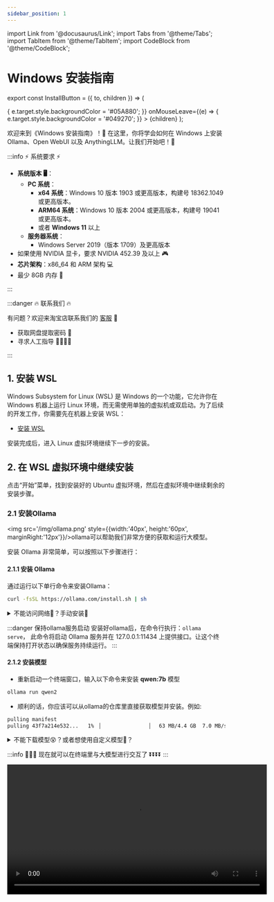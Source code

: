 ```yaml
---
sidebar_position: 1
---
```

import Link from '@docusaurus/Link';
import Tabs from '@theme/Tabs';
import TabItem from '@theme/TabItem';
import CodeBlock from '@theme/CodeBlock';

# Windows 安装指南

export const InstallButton = ({ to, children }) => (
  <Link
    to={to}
    style={{
      backgroundColor: '#049270',
      borderRadius: '8px',
      color: '#fff',
      padding: '12px',
      cursor: 'pointer',
      textDecoration: 'none',
      margin: '10px',
      marginLeft: '30px',
      marginRight: '30px',
      display: 'block',
      textAlign: 'center',
      transition: 'background-color 0.3s ease', // 添加平滑过渡效果
    }}
    onMouseEnter={(e) => {
      e.target.style.backgroundColor = '#05A880';
    }}
    onMouseLeave={(e) => {
      e.target.style.backgroundColor = '#049270';
    }}
  >
    {children}
  </Link>
);

欢迎来到《Windows 安装指南》！🚀 在这里，你将学会如何在 Windows 上安装 Ollama、Open WebUI 以及 AnythingLLM。让我们开始吧！🎉

:::info   ⚡️ 系统要求 ⚡️

- **系统版本 🖥️**：
  - **PC 系统**：
    - **x64 系统**：Windows 10 版本 1903 或更高版本，构建号 18362.1049 或更高版本。
    - **ARM64 系统**：Windows 10 版本 2004 或更高版本，构建号 19041 或更高版本。
    - 或者 **Windows 11** 以上
  - **服务器系统**：
    - Windows Server 2019（版本 1709）及更高版本
- 如果使用 NVIDIA 显卡，要求 NVIDIA 452.39 及以上 🎮
- **芯片架构**：x86_64 和 ARM 架构 💻
- 最少 8GB 内存 💾

:::

:::danger   🔥 联系我们 🔥
 
有问题？欢迎来淘宝店联系我们的 [客服](https://item.taobao.com/item.htm?ft=t&id=831508489260) 💬

- 获取网盘提取密码 🔑
- 寻求人工指导 👩‍💻👨‍💻

:::

## 1. 安装 WSL

Windows Subsystem for Linux (WSL) 是 Windows 的一个功能，它允许你在 Windows 机器上运行 Linux 环境，而无需使用单独的虚拟机或双启动。为了后续的开发工作，你需要先在机器上安装 WSL：

- [安装 WSL](./install-wsl/install-wsl.md)

安装完成后，进入 Linux 虚拟环境继续下一步的安装。

## 2. 在 WSL 虚拟环境中继续安装

点击“开始”菜单，找到安装好的 Ubuntu 虚拟环境，然后在虚拟环境中继续剩余的安装步骤。

### 2.1 安装Ollama


<img src='/img/ollama.png' style={{width:'40px', height:'60px', marginRight:'12px'}}/>ollama可以帮助我们非常方便的获取和运行大模型。

安装 Ollama 非常简单，可以按照以下步骤进行：


#### 2.1.1 安装 Ollama

通过运行以下单行命令来安装Ollama：

```bash
curl -fsSL https://ollama.com/install.sh | sh
```

<details>
  <summary>不能访问网络🤔️？手动安装👏</summary>
  
  如果遇到不能下载的问题，就要稍微麻烦一些。

  **1. 手动下载ollama**

  <Tabs>
    <TabItem value="ollama-linux-x86" label="x86_64">
        <div style={{ display: 'flex', flexDirection: 'column', gap: '10px', backgroundColor:'#EFEFEF', paddingTop:'12px', paddingBottom:'12px', borderRadius: '12px' }}>
          <InstallButton to="https://pan.baidu.com/s/1h0JlkT9pDUCc9FafxwhaBQ">下载 Ollama</InstallButton>
        </div>
    </TabItem>
  </Tabs>

  下载完成后，添加执行权限：
  ```bash
  chmod +x ollama-linux-amd64
  ```

  移动文件到系统路径
  ```bash
  sudo mv ollama-linux-amd64 /usr/bin/ollama
  ```
  这时候执行 `ollama` 可以验证是否安装，你应该可以看到：
  ```bash
  Usage:
  ollama [flags]
  ollama [command]

  Available Commands:
    serve       Start ollama
    create      Create a model from a Modelfile
    show        Show information for a model
    run         Run a model
    pull        Pull a model from a registry
    push        Push a model to a registry
    list        List models
    ps          List running models
    cp          Copy a model
    rm          Remove a model
    help        Help about any command

  Flags:
    -h, --help      help for ollama
    -v, --version   Show version information

  Use "ollama [command] --help" for more information about a command.
  ```

  **2. 将 Ollama 添加为启动服务**
  
  创建一个 Ollama 用户:
  
  ```bash
  sudo useradd -r -s /bin/false -m -d /usr/share/ollama ollama
  ```
  
  创建一个服务文件`/etc/systemd/system/ollama.service`：

  ```bash
  [Unit]
  Description=Ollama Service
  After=network-online.target

  [Service]
  ExecStart=/usr/bin/ollama serve
  User=ollama
  Group=ollama
  Restart=always
  RestartSec=3

  [Install]
  WantedBy=default.target
  ```

  然后启动服务：

  ```bash
  sudo systemctl daemon-reload
  sudo systemctl enable ollama
  ```

  **4. （可选）添加Nvidia GPU或者AMD Radeon GPU？**

  如果你已经有Nvidia或者AMD的GPU，确保已经成功安装驱动，遇到问题，可以联系我们
  <Tabs>
    <TabItem value="install-driver" label="安装GPU驱动">
        <div style={{ display: 'flex', flexDirection: 'column', gap: '10px', backgroundColor:'#EFEFEF', paddingTop:'12px', paddingBottom:'12px', borderRadius: '12px' }}>
          <InstallButton to="https://item.taobao.com/item.htm?ft=t&id=831508489260">➡️淘宝店铺⬅️</InstallButton>
        </div>
    </TabItem>
  </Tabs>

  **5. 启动Ollama**

  使用systemed启动Ollama
  ```bash
  sudo systemctl start ollama
  ```

</details>

:::danger 保持ollama服务启动
安装好ollama后，在命令行执行：`ollama serve`，
此命令将启动 Ollama 服务并在 127.0.0.1:11434 上提供接口。让这个终端保持打开状态以确保服务持续运行。
:::

#### 2.1.2 安装模型
- 重新启动一个终端窗口，输入以下命令来安装 **qwen:7b** 模型
```bash
ollama run qwen2
```
- 顺利的话，你应该可以从ollama的仓库里直接获取模型并安装。例如:
```bash
pulling manifest
pulling 43f7a214e532...   1% ▕                ▏  63 MB/4.4 GB  7.0 MB/s  10m21s
```

<details>
  <summary>不能下载模型😵？或者想使用自定义模型🤔️？</summary>
  
  如果遇到不能下载的问题，或者想要运行不在官方仓库里支持的模型，就要稍微麻烦一些。

  **1. 首先你需要手动下载模型**
  
  下面的链接是已经配置好的qwen7b模型，如果你需要更多其他模型可以联系我们。

  <Tabs>
    <TabItem value="qwen7b" label="qwen:7b">
        <div style={{ display: 'flex', flexDirection: 'column', gap: '10px', backgroundColor:'#EFEFEF', paddingTop:'12px', paddingBottom:'12px', borderRadius: '12px' }}>
          <InstallButton to="https://pan.baidu.com/s/10MgXJTzzCW_jcD3DpMwzJQ">下载 qwen:7b 模型</InstallButton>
        </div>
    </TabItem>
    <TabItem value="more" label="更多模型">
        <div style={{ display: 'flex', flexDirection: 'column', gap: '10px', backgroundColor:'#EFEFEF', paddingTop:'12px', paddingBottom:'12px', borderRadius: '12px' }}>
          <InstallButton to="https://item.taobao.com/item.htm?ft=t&id=831508489260">➡️淘宝店铺⬅️</InstallButton>
        </div>
    </TabItem>
  </Tabs>
  
  下载完成应该包含一个`Modelfile`文件和一个后缀名为`gguf`的模型文件

  **2. 安装模型**
  
  - 打开一个终端窗口，进入刚才下载的目录中，例如：
  
  ``` bash
  cd ~/Downloads/Qwen2-7B-F16
  ```
  - 输入执行`ls`，确保文件在该路径中，你应该看到：
  ``` bash
  Qwen2-7B-F16.gguf     Modelfile
  ```
  - 创建模型，执行
  ```bash
    ollama create qwen2 -f Modelfile
  ```
  
  这里的qwen2是自定义的模型名称，下面运行时还会用到

  - 运行模型，执行
  ```bash
    ollama run qwen2
  ```

</details>

:::info 🚩🚩🚩 现在就可以在终端里与大模型进行交互了 ⏬⏬⏬⏬
:::

<video controls width='600' src="/video/ollama-run-qwen-demo.mp4" title="ollama run qwen2的运行视频"/>

你也可以在ollama的官网里找到它支持的其他模型⏬⏬⏬

<div class="center">
  <img src='/img/ollama-library.png' style={{width:'600px', height:'600px', marginRight:'12px'}}/>
</div>

:::tip 选择合适的模型
在这个列表里，你可以针对你的机器的内存大小，选择对应的版本，然后复制后面这一条命令就ok，一般来说7b的模型至少需要8G的内存，13b需要16G，70B需要64G内存，大家量力而行，不要过分选择太大的模型，不然跑起来真的非常慢。
:::

这样，你就成功的在Linux上安装并配置好了Ollama🎉🎉🎉

由于模型完全运行在本地，可以在断网的情况下运行，完全不担心数据泄漏的风险👍。


### 2.2 安装 Docker 🐳

⚡️⚡️⚡️ 我们显然不满足仅仅使用命令行交互，这实在太原始了，我们还是想要有更现代，更好用的交互界面。

💥💥💥 Open WebUI可以快速的搭建聊天机器人的页面，而且可以一键集成ollama

🐳🐳🐳 不过想要安装Open WebUI，我们需要先安装Docker，简化我们的配置和安装环节。

#### 2.2.1 卸载旧版本 🧹

运行以下命令卸载所有冲突的软件包：
```bash
for pkg in docker.io docker-doc docker-compose docker-compose-v2 podman-docker containerd runc; do sudo apt-get remove $pkg; done
```

#### 2.2.2 下载Docker Engine 🚀

下面提供了针对ubuntu-22.04-x86_64版本的docker engine安装包，如果需要其他版本或者芯片类型的安装包，可以联系我们
<Tabs>
  <TabItem value="ubuntu" label="ubuntu-20.04-x86_64">
      <div style={{ display: 'flex', flexDirection: 'column', gap: '10px', backgroundColor:'#EFEFEF', paddingTop:'12px', paddingBottom:'12px', borderRadius: '12px' }}>
        <InstallButton to="https://pan.baidu.com/s/1UzJ8VNZM6jNtmojV_0HBhw">下载docker engine</InstallButton>
      </div>
  </TabItem>
  <TabItem value="more" label="更多版本">
      <div style={{ display: 'flex', flexDirection: 'column', gap: '10px', backgroundColor:'#EFEFEF', paddingTop:'12px', paddingBottom:'12px', borderRadius: '12px' }}>
        <InstallButton to="https://item.taobao.com/item.htm?ft=t&id=831508489260">➡️淘宝店铺⬅️</InstallButton>
      </div>
  </TabItem>
</Tabs>

#### 2.2.3 安装Docker Engine

将文件夹内的所有文件都下载完毕后，安装这些`.deb`文件
```bash
sudo dpkg -i ./containerd.io_1.7.22-1_amd64.deb \
  ./docker-ce-cli_27.3.1-1~ubuntu.20.04~focal_amd64.deb \
  ./docker-ce_27.3.1-1~ubuntu.20.04~focal_amd64.deb \
  ./docker-buildx-plugin_0.17.1-1~ubuntu.20.04~focal_amd64.deb \
  ./docker-compose-plugin_2.29.7-1~ubuntu.20.04~focal_amd64.deb
```
Docker 守护进程会自动启动。

#### 2.2.4 验证安装

输入指令`docker --version`确认安装已经完毕，你应该会看到Docker的版本信息，例如：
``` bash
Docker version 20.10.8, build 3967b7d
```

这样，你就成功的在Linux上安装并配置好了docker👏👏👏

#### 2.2.5 启动docker守护进程
接下来，你需要在 Ubuntu 中启动 Docker 守护进程。由于 WSL 默认不会自动启动 dockerd（Docker 守护进程），你需要手动启动它。

打开另一个 ubuntu终端 窗口，进入 WSL Ubuntu 环境：
```
sudo dockerd
```

这会启动 Docker 守护进程，你需要让这个窗口保持打开状态，以保持 Docker 守护进程的持续运行。

下一步就是安装open-webui的镜像并运行

### 2.3 安装Open Webui 🌐

#### 2.3.1 下载 Open Webui 的镜像

<Tabs>
  <TabItem value="openwebui" label="Open WebUI 镜像">
      <div style={{ display: 'flex', flexDirection: 'column', gap: '10px', backgroundColor:'#EFEFEF', paddingTop:'12px', paddingBottom:'12px', borderRadius: '12px' }}>
        <InstallButton to="https://pan.baidu.com/s/1Zd0QrMCjcr07lLqT3B92Ng">下载 Open WebUI 镜像</InstallButton>
      </div>
  </TabItem>
</Tabs>

#### 2.3.2 加载镜像

- 重新打开一个终端窗口
- 执行`ls`，确保文件夹里包含镜像文件，你应该看到
``` bash
docker-images-openwebui-tar.zip
```
- 执行下面的命令解压缩镜像文件
```bash
unzip docker-images-openwebui-tar.zip
tar -xzvf x86-64-images.tar.gz
```

- 执行`ls`，确保文件里包含解压缩之后的镜像，他应该是`.tar`后缀的，例如
``` bash
ghcr.io_open--webui_open-webui:main-amd64.tar
```

- 使用docker加载镜像，执行`sudo docker load -i ghcr.io_open--webui_open-webui\:main-amd64.tar`，你应该可以看到docker开始加载镜像，例如：
``` bash
e0781bc8667f: Loading layer  77.83MB/77.83MB
8f8901bf8c60: Loading layer  9.539MB/9.539MB
5e4b20e815a6: Loading layer  35.33MB/35.33MB
8faf1c09f36d: Loading layer  4.608kB/4.608kB
74ca455fd95a: Loading layer  12.28MB/12.28MB
cd7935de2e1b: Loading layer  2.048kB/2.048kB
5f70bf18a086: Loading layer  1.024kB/1.024kB
e6d5ec2b3cc0: Loading layer   2.56kB/2.56kB
df83a515650b: Loading layer  3.584kB/3.584kB
d4e8ab7113e3: Loading layer  889.4MB/889.4MB
443d9b926388: Loading layer  4.096kB/4.096kB
52c3e995d51d: Loading layer  2.716GB/2.716GB
fe3f18aa73cd: Loading layer  186.2MB/186.2MB
8c81642b8754: Loading layer  53.25kB/53.25kB
cd1664c861dd: Loading layer   5.12kB/5.12kB
55e0318bd043: Loading layer  14.56MB/14.56MB
Loaded image: ghcr.io/open-webui/open-webui:main
```
这样，你就成功将open webui的镜像加载进了docker容器中

#### 2.3.3 运行镜像

继续在终端中输入：
```bash
docker run -d -p 3000:8080 --add-host=host.docker.internal:host-gateway -v open-webui:/app/backend/data --name open-webui --restart always ghcr.io/open-webui/open-webui:main
```

:::tip 参数解释

1. docker run

这是 Docker 启动一个新容器的基本命令。

2. -d

这个选项让 Docker 容器以分离模式（detached mode）运行。也就是说，容器会在后台运行，而不会在终端中占用当前会话。

3. -p 3000:8080

这个参数映射端口：

- 3000 是宿主机（你的主机）上的端口。
- 8080 是容器内部的端口。
它的意思是将宿主机的 3000 端口映射到容器的 8080 端口，使外部可以通过 http://localhost:3000 访问容器内的服务（假设服务运行在 8080 端口）。

4. --add-host=host.docker.internal:host-gateway

这个选项添加了一个自定义的 DNS 映射：

- host.docker.internal 是在容器内可以访问宿主机的别名。
- host-gateway 是一个特殊的标识符，让 host.docker.internal 指向宿主机的 IP 地址。这样容器内部可以通过 host.docker.internal 访问宿主机。

5. -v open-webui:/app/backend/data

这个选项挂载一个卷（volume）：

- open-webui 是宿主机上的卷。
- /app/backend/data 是容器内部的路径。
它的意思是在容器内的 /app/backend/data 目录与宿主机的 open-webui 卷挂载一起，以便持久化存储数据，并且在容器重启后数据不会丢失。

6. --name open-webui

这个参数设置容器的名字为 open-webui。设置一个名字便于管理和操作容器，如启动、停止等。

7. --restart always

这个选项设置容器的重启策略：

always 表示无论容器为何退出，Docker 都会自动重启它。这对于需要高可用的服务非常有用。

5. ghcr.io/open-webui/open-webui:main

这是镜像的名称和标签：

- ghcr.io 是 GitHub Container Registry 的域名。
- open-webui/open-webui 是镜像的仓库名称。
- main 是镜像的标签，通常表示主分支或是最新的稳定版本。

综上所述，这条 docker run 命令启动了一个名为 open-webui 的容器，它会在后台运行，将宿主机的 3000 端口映射到容器的 8080 端口，挂载一个持久化存储卷，并且无论何种原因导致容器退出，Docker 都会自动重启这个容器。容器内的服务可以通过 host.docker.internal 访问宿主机。
:::

你应该会看到：

```bash
% docker run -d -p 3000:8080 --add-host=host.docker.internal:host-gateway -v open-webui:/app/backend/data --name open-webui --restart always ghcr.io/open-webui/open-webui:main

a09512f358ee3c497543b3103878b1f06c89d0c956ba542baf58fb2e067f4727
```

至此，你已经成功安装了open webui的镜像🎉🎉🎉，让我们执行 `curl http://127.0.0.1:3000` 可以看到页面的一些内容，如果这个服务器部署在内网或者外网，可以访问的话，就可以用客户机访问看看👀

<div class="center">
  <video controls width='600' src="/video/open-webui-demo.mp4" title="open webui的运行视频"/>
</div>

这个**Open WebUI** 除了具备基本的聊天功能之外，还 **RAG**（检索增强生成）能力，不管你是网页还是文档，都可以作为参考资料给到大模型，你如果想让大模型读取网页的话，那在链接前面加个‘#’号就行

你如果想让大模型读取文档的话，可以在对话框的位置倒入，在对话框页面输入`#`就会出现已经导入的所有文档，你可以选择一个，或者干脆让大模型把所有文档都作为参考资料.

如果你的要求不太高，那做到这一步就OK了，如果你对知识库想有更多的掌控的话，那再去下载anythingLLM，去做更多进阶的操作:

 - [使用AnythingLLM配置本地数据库](../../reference/anythingllm.md)

如果你想将ollama设置为服务器模式，在内网搭建AI助手的服务器，那再去看这份指南:

 - [在内网搭建AI机器人助手](../../reference/ollama-openwebui-private-server.md)

 ## 3. 重启服务

 重启电脑后，需要重启服务，流程如下：

### 3.1 在 WSL 中，启动 ollama 服务，确保它在本地的 http://127.0.0.1:11434 端口上运行。

启动ubuntu终端，在当前终端窗口中，输入以下命令以启动 Ollama 服务：

```
ollama serve
```

此命令将启动 Ollama 服务并在 127.0.0.1:11434 上提供接口。让这个终端保持打开状态以确保服务持续运行。

### 3.2 打开新的终端窗口并启动 Docker 守护进程
接下来，你需要在 Ubuntu 中启动 Docker 守护进程。由于 WSL 默认不会自动启动 dockerd（Docker 守护进程），你需要手动启动它。

打开另一个 ubuntu终端 窗口，进入 WSL Ubuntu 环境：

```
sudo dockerd
```

这会启动 Docker 守护进程，你需要让这个窗口保持打开状态，以保持 Docker 守护进程的持续运行。

### 3.3 运行 Open Web UI 的 Docker 容器
现在 Docker 守护进程已经启动，你可以运行 open-webui 容器。

在 新的终端窗口 中运行以下命令：

```
docker run -d --network=host -v open-webui:/app/backend/data -e OLLAMA_BASE_URL=http://127.0.0.1:11434 --name open-webui --restart always ghcr.io/open-webui/open-webui:main
```

### 3.4 访问 Open Web UI
现在 open-webui 容器已经启动，访问 Web UI 以确认其工作正常。

在浏览器中打开以下 URL：

```
http://127.0.0.1:8080
```

此时，Open Web UI 应该可以正常访问，你可以通过浏览器查看其界面。